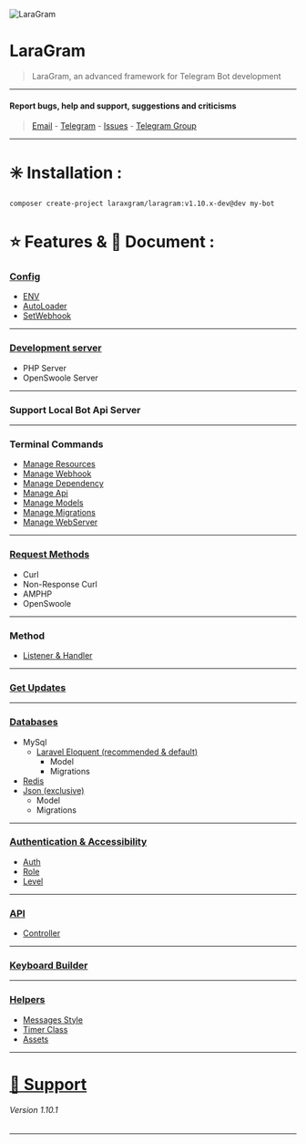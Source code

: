 ![LaraGram](Assets/Image/LaraGram.png)
# LaraGram
> LaraGram, an advanced framework for Telegram Bot development
---

#### Report bugs, help and support, suggestions and criticisms
> [Email](mailto:laraxgram@gmail.com) - [Telegram](https://telegram.me/amirh_krgr) - [Issues](https://github.com/laraXgram/LaraGram/issues) - [Telegram Group](https://telegram.me/LaraGramChat)
---
# ✳️ Installation :
```bash
composer create-project laraxgram/laragram:v1.10.x-dev@dev my-bot
```


# ⭐ Features & 📙 Document :
### [Config](https://github.com/laraXgram/Document/config)
- [ENV](https://github.com/laraXgram/Document/config#ENV)
- [AutoLoader](https://github.com/laraXgram/Document/config#AutoLoader)
- [SetWebhook](https://github.com/laraXgram/Document/config#SetWebhook)
---
### [Development server](https://github.com/laraXgram/Document/commands.md#WebServer)
- PHP Server
- OpenSwoole Server
---
### Support Local Bot Api Server

---
### Terminal Commands
- [Manage Resources](https://github.com/laraXgram/Document/commands.md#Resources)
- [Manage Webhook](https://github.com/laraXgram/Document/commands.md#Webhook)
- [Manage Dependency](https://github.com/laraXgram/Document/commands.md#Dependency)
- [Manage Api](https://github.com/laraXgram/Document/commands.md#Api)
- [Manage Models](https://github.com/laraXgram/Document/commands.md#Models)
- [Manage Migrations](https://github.com/laraXgram/Document/commands.md#Migrations)
- [Manage WebServer](https://github.com/laraXgram/Document/commands.md#WebServer)
---
### [Request Methods](https://github.com/laraXgram/Document/methods.md#Request%20Method)
- Curl
- Non-Response Curl
- AMPHP
- OpenSwoole
---
### Method
- [Listener & Handler](https://github.com/laraXgram/Document/methods.md)
---
### [Get Updates](https://github.com/laraXgram/Document/updates.md)

---
### [Databases](https://github.com/laraXgram/Document/databases.md)
- MySql
    - [Laravel Eloquent (recommended & default)](https://github.com/laraXgram/Document/eloquent.md)
        - Model
        - Migrations
- [Redis](https://github.com/laraXgram/Document/redis.md)
- [Json (exclusive)](https://github.com/laraXgram/Document/json.md)
    - Model
    - Migrations
---
### [Authentication & Accessibility](https://github.com/laraXgram/Document/authentication.md)
- [Auth](https://github.com/laraXgram/Document/authentication.md#Check%20Status)
- [Role](https://github.com/laraXgram/Document/authentication.md#Role)
- [Level](https://github.com/laraXgram/Document/authentication.md#Level)
---
### [API](https://github.com/laraXgram/Document/api.md)
- [Controller](https://github.com/laraXgram/Document/api.md#Controller)
---
### [Keyboard Builder](https://github.com/laraXgram/Document/keyboard.md)

---
### [Helpers](https://github.com/laraXgram/Document/helpers.md)
- [Messages Style](https://github.com/laraXgram/Document/helpers.md#Style)
- [Timer Class](https://github.com/laraXgram/Document/helpers.md#Timer)
- [Assets](https://github.com/laraXgram/Document/helpers.md#Assets)
---
# [🚨 Support](https://github.com/laraXgram/Document/supports.md)

###### Version 1.10.1

---
